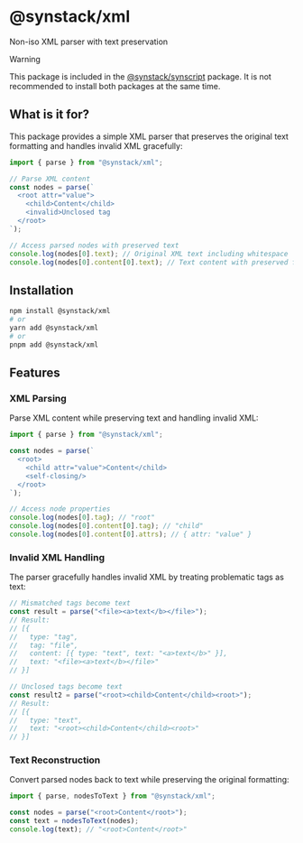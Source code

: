 # @synstack/xml

Non-iso XML parser with text preservation

> [!WARNING]
> This package is included in the [@synstack/synscript](../synscript/README.md) package. It is not recommended to install both packages at the same time.

## What is it for?

This package provides a simple XML parser that preserves the original text formatting and handles invalid XML gracefully:

```typescript
import { parse } from "@synstack/xml";

// Parse XML content
const nodes = parse(`
  <root attr="value">
    <child>Content</child>
    <invalid>Unclosed tag
  </root>
`);

// Access parsed nodes with preserved text
console.log(nodes[0].text); // Original XML text including whitespace
console.log(nodes[0].content[0].text); // Text content with preserved formatting
```

## Installation

```bash
npm install @synstack/xml
# or
yarn add @synstack/xml
# or
pnpm add @synstack/xml
```

## Features

### XML Parsing

Parse XML content while preserving text and handling invalid XML:

```typescript
import { parse } from "@synstack/xml";

const nodes = parse(`
  <root>
    <child attr="value">Content</child>
    <self-closing/>
  </root>
`);

// Access node properties
console.log(nodes[0].tag); // "root"
console.log(nodes[0].content[0].tag); // "child"
console.log(nodes[0].content[0].attrs); // { attr: "value" }
```

### Invalid XML Handling

The parser gracefully handles invalid XML by treating problematic tags as text:

```typescript
// Mismatched tags become text
const result = parse("<file><a>text</b></file>");
// Result:
// [{
//   type: "tag",
//   tag: "file",
//   content: [{ type: "text", text: "<a>text</b>" }],
//   text: "<file><a>text</b></file>"
// }]

// Unclosed tags become text
const result2 = parse("<root><child>Content</child><root>");
// Result:
// [{
//   type: "text",
//   text: "<root><child>Content</child><root>"
// }]
```

### Text Reconstruction

Convert parsed nodes back to text while preserving the original formatting:

```typescript
import { parse, nodesToText } from "@synstack/xml";

const nodes = parse("<root>Content</root>");
const text = nodesToText(nodes);
console.log(text); // "<root>Content</root>"
```
